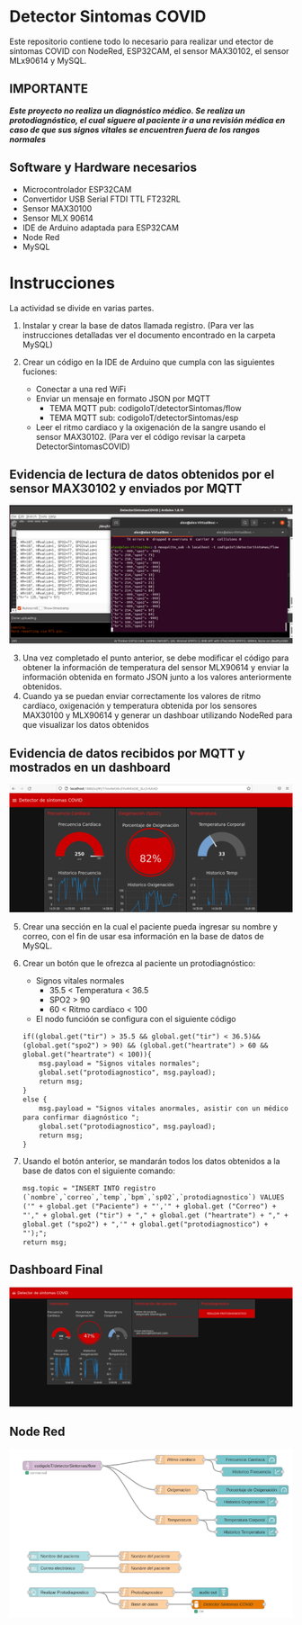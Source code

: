 # Detector Sintomas COVID
Este repositorio contiene todo lo necesario para realizar und etector de síntomas COVID con NodeRed, ESP32CAM, el sensor MAX30102, el sensor MLx90614 y MySQL. 

## IMPORTANTE
***Este proyecto no realiza un diagnóstico médico. Se realiza un protodiagnóstico, el cual siguere al paciente ir a una revisión médica en caso de que sus signos vitales se encuentren fuera de los rangos normales***

## Software y Hardware necesarios
- Microcontrolador ESP32CAM
- Convertidor USB Serial FTDI TTL FT232RL
- Sensor MAX30100
- Sensor MLX 90614
- IDE de Arduino adaptada para ESP32CAM
- Node Red
- MySQL

# Instrucciones
La actividad se divide en varias partes.

1. Instalar y crear la base de datos llamada registro. (Para ver las instrucciones detalladas ver el documento encontrado en la carpeta MySQL)

2. Crear un código en la IDE de Arduino que cumpla con las siguientes fuciones:
    - Conectar a una red WiFi
    - Enviar un mensaje en formato JSON por MQTT
        - TEMA MQTT pub: codigoIoT/detectorSintomas/flow
        - TEMA MQTT sub: codigoIoT/detectorSintomas/esp
    - Leer el ritmo cardiaco y la oxigenación de la sangre usando el sensor MAX30102. (Para ver el código revisar la carpeta DetectorSintomasCOVID)

## Evidencia de lectura de datos obtenidos por el sensor MAX30102 y enviados por MQTT
![Datos enviados por MQTT](https://github.com/Alejandro-Dom/Detector_Sintomas_COVID/blob/main/Imagenes/Valores_MQTT_max30102) 

3. Una vez completado el punto anterior, se debe modificar el código para obtener la información de temperatura del sensor MLX90614 y enviar la información obtenida en formato JSON junto a los valores anteriormente obtenidos.
4. Cuando ya se puedan enviar correctamente los valores de ritmo cardíaco, oxigenación y temperatura obtenida por los sensores MAX30100 y MLX90614 y generar un dashboar utilizando NodeRed para que visualizar los datos obtenidos

## Evidencia de datos recibidos por MQTT y mostrados en un dashboard
![Datos mostrados en un dashboard](https://github.com/Alejandro-Dom/Detector_Sintomas_COVID/blob/main/Imagenes/Dashboard_V1) 

5. Crear una sección en la cual el paciente pueda ingresar su nombre y correo, con el fin de usar esa información en la base de datos de MySQL.

6. Crear un botón que le ofrezca al paciente un protodiagnóstico:
    - Signos vitales normales
        - 35.5 < Temperatura < 36.5
	    - SPO2 > 90
	    - 60 < Ritmo cardíaco < 100
    - El nodo funcióón se configura con el siguiente código
    ~~~
    if((global.get("tir") > 35.5 && global.get("tir") < 36.5)&&(global.get("spo2") > 90) && (global.get("heartrate") > 60 && global.get("heartrate") < 100)){
        msg.payload = "Signos vitales normales";
        global.set("protodiagnostico", msg.payload);
        return msg; 
    }
    else {
        msg.payload = "Signos vitales anormales, asistir con un médico para confirmar diagnóstico ";
        global.set("protodiagnostico", msg.payload);
        return msg;
    }  
7. Usando el botón anterior, se mandarán todos los datos obtenidos a la base de datos con el siguiente comando:
    ~~~
    msg.topic = "INSERT INTO registro (`nombre`,`correo`,`temp`,`bpm`,`sp02`,`protodiagnostico`) VALUES ('" + global.get ("Paciente") + "','" + global.get ("Correo") + "'," + global.get ("tir") + "," + global.get ("heartrate") + "," + global.get ("spo2") + ",'" + global.get("protodiagnostico") + "');"; 
    return msg;
## Dashboard Final
![Datos mostrados en el dashboard final](https://github.com/Alejandro-Dom/Detector_Sintomas_COVID/blob/main/Imagenes/Dashboard_final) 

## Node Red
![Nodos usados en NodeRed](https://github.com/Alejandro-Dom/Detector_Sintomas_COVID/blob/main/Imagenes/Flow_MySQL) 
